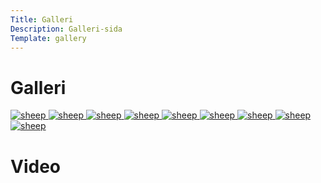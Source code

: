 ```yaml
---
Title: Galleri
Description: Galleri-sida
Template: gallery
---
```


Galleri
==================



<picture>
    <a href="%base_url%/image/gallery8.jpg"> 
    <source media="(min-width: 668px)" srcset="%base_url%/image/gallery8.jpg?w=450&h=350&crop-to-fit">
    <source media="(min-width: 376px)" srcset="%base_url%/image/gallery8.jpg?w=50&h=150&crop-to-fit">
    <img src="%base_url%/image/gallery8.jpg?w=450&h=350&crop-to-fit" class="max-width" alt="sheep">
    </a>
</picture>

<picture>
    <a href="%base_url%/image/gallery9.jpg"> 
    <source media="(min-width: 668px)" srcset="%base_url%/image/gallery9.jpg?width=50%">
    <source media="(min-width: 376px)" srcset="%base_url%/image/gallery9.jpg?w=250&h=150&crop-to-fit">
    <img src="%base_url%/image/gallery9.jpg?w=450&h=350&crop-to-fit" class="max-width" alt="sheep">
    </a>
</picture>

<picture>
    <a href="%base_url%/image/gallery3.jpg"> 
    <source media="(min-width: 668px)" srcset="%base_url%/image/gallery3.jpg?width=50%">
    <source media="(min-width: 376px)" srcset="%base_url%/image/gallery3.jpg?w=250&h=150&crop-to-fit">
    <img src="%base_url%/image/gallery3.jpg?w=450&h=350&crop-to-fit" class="max-width" alt="sheep">
    </a>
</picture>
<picture>
    <a href="%base_url%/image/gallery15.jpg"> 
    <source media="(min-width: 668px)" srcset="%base_url%/image/gallery15.jpg?width=50%">
    <source media="(min-width: 376px)" srcset="%base_url%/image/gallery15.jpg?w=250&h=150&crop-to-fit">
    <img src="%base_url%/image/gallery15.jpg?w=450&h=350&crop-to-fit" class="max-width" alt="sheep">
    </a>
</picture>

<picture>
    <a href="%base_url%/image/gallery13.jpg"> 
    <source media="(min-width: 668px)" srcset="%base_url%/image/gallery13.jpg?width=50%">
    <source media="(min-width: 376px)" srcset="%base_url%/image/gallery13.jpg?w=250&h=150&crop-to-fit">
    <img src="%base_url%/image/gallery13.jpg?w=450&h=350&crop-to-fit" class="max-width" alt="sheep">
    </a>
</picture>

<picture>
    <a href="%base_url%/image/gallery14.jpg"> 
    <source media="(min-width: 668px)" srcset="%base_url%/image/gallery14.jpg?width=50%">
    <source media="(min-width: 376px)" srcset="%base_url%/image/gallery14.jpg?w=250&h=150&crop-to-fit">
    <img src="%base_url%/image/gallery14.jpg?w=450&h=350&crop-to-fit" class="max-width" alt="sheep">
    </a>
</picture>

<picture>
    <a href="%base_url%/image/gallery16.jpg"> 
    <source media="(min-width: 668px)" srcset="%base_url%/image/gallery16.jpg?width=50%">
    <source media="(min-width: 376px)" srcset="%base_url%/image/gallery16.jpg?w=250&h=150&crop-to-fit">
    <img src="%base_url%/image/gallery16.jpg?w=450&h=350&crop-to-fit" class="max-width" alt="sheep">
    </a>
</picture>

<picture>
    <a href="%base_url%/image/gallery10.jpg"> 
    <source media="(min-width: 668px)" srcset="%base_url%/image/gallery10.jpg?width=50%">
    <source media="(min-width: 376px)" srcset="%base_url%/image/gallery10.jpg?w=250&h=150&crop-to-fit">
    <img src="%base_url%/image/gallery10.jpg?w=450&h=350&crop-to-fit" class="max-width" alt="sheep">
    </a>
</picture>

<picture>
    <a href="%base_url%/image/gallery12.jpg"> 
    <source media="(min-width: 668px)" srcset="%base_url%/image/gallery12.jpg?width=50%">
    <source media="(min-width: 376px)" srcset="%base_url%/image/gallery12.jpg?w=250&h=150&crop-to-fit">
    <img src="%base_url%/image/gallery12.jpg?w=450&h=350&crop-to-fit" class="max-width" alt="sheep">
    </a>
</picture>


Video
==================


